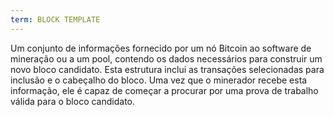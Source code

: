 ```yaml
---
term: BLOCK TEMPLATE
---
```


Um conjunto de informações fornecido por um nó Bitcoin ao software de mineração ou a um pool, contendo os dados necessários para construir um novo bloco candidato. Esta estrutura inclui as transações selecionadas para inclusão e o cabeçalho do bloco. Uma vez que o minerador recebe esta informação, ele é capaz de começar a procurar por uma prova de trabalho válida para o bloco candidato.